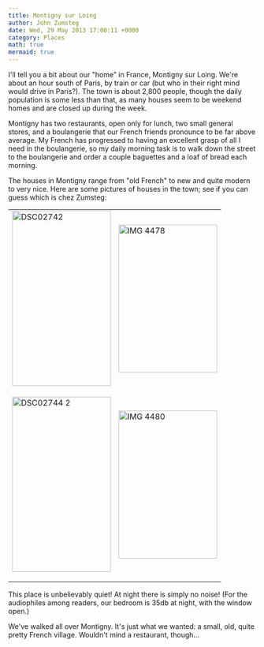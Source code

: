 ```yaml
---
title: Montigny sur Loing
author: John Zumsteg
date: Wed, 29 May 2013 17:00:11 +0000
category: Places
math: true
mermaid: true
---
```

I'll tell you a bit about our "home" in France, Montigny sur Loing. We're about an hour south of Paris, by train or car (but who in their right mind would drive in Paris?). The town is about 2,800 people, though the daily population is some less than that, as many houses seem to be weekend homes and are closed up during the week.

Montigny has two restaurants, open only for lunch, two small general stores, and a boulangerie that our French friends pronounce to be far above average. My French has progressed to having an excellent grasp of all I need in the boulangerie, so my daily morning task is to walk down the street to the boulangerie and order a couple baguettes and a loaf of bread each morning.

The houses in Montigny range from "old French" to new and quite modern to very nice. Here are some pictures of houses in the town; see if you can guess which is chez Zumsteg:

<table>
<tr>
<td>
<img style="display: block; margin-left: auto; margin-right: auto;" title="DSC02742.jpg" alt="DSC02742" src="http:/assets/images/2013/05/DSC027422.jpg" width="200" height="355" border="0" /></td>
<td>
<img style="display: block; margin-left: auto; margin-right: auto;" title="IMG_4478.jpg" alt="IMG 4478" src="http:/assets/images/2013/05/IMG_44781.jpg" width="200" height="300" border="0" /></td></tr>
<tr>
<td>

<img style="display: block; margin-left: auto; margin-right: auto;" title="DSC02744-2.jpg" alt="DSC02744 2" src="http:/assets/images/2013/05/DSC02744-21.jpg" width="200" height="355" border="0" /></td>

<td><img style="display: block; margin-left: auto; margin-right: auto;" title="IMG_4480.jpg" alt="IMG 4480" src="http:/assets/images/2013/05/IMG_44801.jpg" width="200" height="300" border="0" /></td></tr>
</table>

This place is unbelievably quiet! At night there is simply no noise! (For the audiophiles among readers, our bedroom is 35db at night, with the window open.)

We've walked all over Montigny. It's just what we wanted: a small, old, quite pretty French village. Wouldn't mind a restaurant, though...
